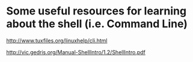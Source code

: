 # Some useful resources for learning about the shell (i.e. Command Line)

http://www.tuxfiles.org/linuxhelp/cli.html

http://vic.gedris.org/Manual-ShellIntro/1.2/ShellIntro.pdf 
